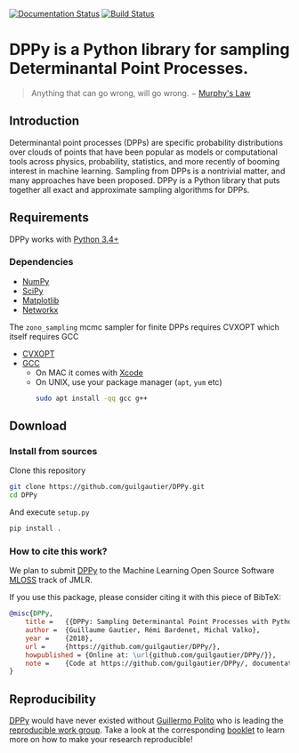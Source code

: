 [![Documentation Status](https://readthedocs.org/projects/dppy/badge/?version=latest)](https://dppy.readthedocs.io/en/latest/?badge=latest)
[![Build Status](https://travis-ci.com/guilgautier/DPPy.svg?branch=master)](https://travis-ci.com/guilgautier/DPPy)

# DPPy is a Python library for sampling Determinantal Point Processes.

> Anything that can go wrong, will go wrong. − [Murphy's Law](http://phdcomics.com/comics/archive.php?comicid=1867)

## Introduction

Determinantal point processes (DPPs) are specific probability distributions over clouds of points that have been popular as models or computational tools across physics, probability, statistics, and more recently of booming interest in machine learning. 
Sampling from DPPs is a nontrivial matter, and many approaches have been proposed. 
DPPy is a Python library that puts together all exact and approximate sampling algorithms for DPPs.

## Requirements

DPPy works with [Python 3.4+](http://docs.python.org/3/)

### Dependencies
 - [NumPy](http://www.numpy.org)
 - [SciPy](http://www.scipy.org/)
 - [Matplotlib](http://matplotlib.org/)
 - [Networkx](http://networkx.github.io/)

The `zono_sampling` mcmc sampler for finite DPPs requires CVXOPT which itself requires GCC
 - [CVXOPT](http://cvxopt.org)
 - [GCC](http://gcc.gnu.org)
    - On MAC it comes with [Xcode](https://developer.apple.com/xcode/)
    - On UNIX, use your package manager (`apt`, `yum` etc)
        ```bash
        sudo apt install -qq gcc g++
        ```

## Download
### Install from sources

Clone this repository

```bash
git clone https://github.com/guilgautier/DPPy.git
cd DPPy
```

And execute `setup.py`

```bash
pip install .
```

### How to cite this work?

We plan to submit [DPPy](https://github.com/guilgautier/DPPy) to the Machine Learning Open Source Software [MLOSS](http://www.jmlr.org/mloss/) track of JMLR.

If you use this package, please consider citing it with this piece of BibTeX:

```bibtex
@misc{DPPy,
    title =   {{DPPy: Sampling Determinantal Point Processes with Python}},
    author =  {Guillaume Gautier, Rémi Bardenet, Michal Valko},
    year =    {2018},
    url =     {https://github.com/guilgautier/DPPy/},
    howpublished = {Online at: \url{github.com/guilgautier/DPPy/}},
    note =    {Code at https://github.com/guilgautier/DPPy/, documentation at https://dppy.readthedocs.io/}
}
```

## Reproducibility

[DPPy](https://github.com/guilgautier/DPPy) would have never existed without [Guillermo Polito](https://github.com/guillep) who is leading the [reproducible work group](https://github.com/CRIStAL-PADR/reproducible-research-SE-notes).
Take a look at the corresponding [booklet](https://github.com/CRIStAL-PADR/reproducible-research-SE-notes) to learn more on how to make your research reproducible!